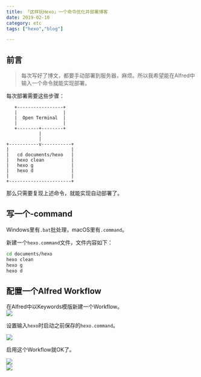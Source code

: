 ```yaml
---
title: 「这样玩Hexo」一个命令优化并部署博客
date: 2019-02-10
category: etc
tags: ["hexo","blog"]

---
```



## 前言

> 每次写好了博文，都要手动部署到服务器，麻烦。所以我希望能在Alfred中输入一个命令就能实现部署。

每次部署需要这些步骤：  

```
   +-----------------+
   |                 |
   |  Open Terminal  |
   |                 |
   +--------+--------+
            |
            |
+-----------v-----------+
|                       |
|   cd documents/hexo   |
|   hexo clean          |
|   hexo g              |
|   hexo d              |
|                       |
+-----------------------+
```

那么只需要复现上述命令，就能实现自动部署了。

## 写一个-command

Windows里有`.bat`批处理，macOS里有`.command`。

新建一个`hexo.command`文件，文件内容如下：  

```bash
cd documents/hexo  
hexo clean  
hexo g  
hexo d  
```

## 配置一个Alfred Workflow

在Alfred中以Keywords模版新建一个Workflow。  
![](https://pic.rhinoc.top/15497690596669.jpg)

设置输入`hexo`时启动之前保存的`hexo.command`。

![](https://pic.rhinoc.top/15497699954093.jpg)

启用这个Workflow就OK了。

![](https://pic.rhinoc.top/15497698534260.jpg)  
![](https://pic.rhinoc.top/15497700083064.jpg)
